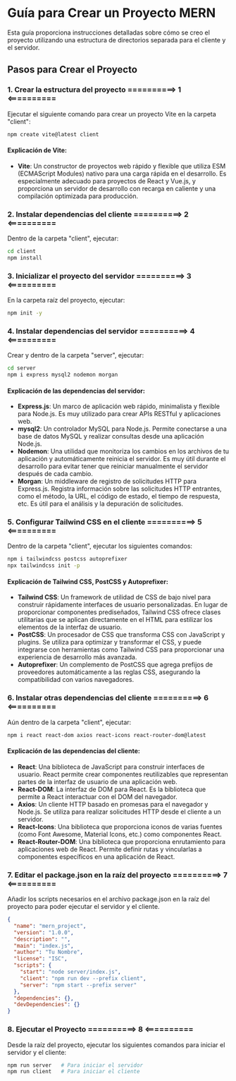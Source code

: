 # Guía para Crear un Proyecto MERN
Esta guía proporciona instrucciones detalladas sobre cómo se creo el proyecto utilizando una estructura de directorios separada para el cliente y el servidor.

## Pasos para Crear el Proyecto
### 1. Crear la estructura del proyecto ==========> 1 <==========
Ejecutar el siguiente comando para crear un proyecto Vite en la carpeta "client":
```bash
npm create vite@latest client
```

#### Explicación de Vite:
- **Vite**: Un constructor de proyectos web rápido y flexible que utiliza ESM (ECMAScript Modules) nativo para una carga rápida en el desarrollo. Es especialmente adecuado para proyectos de React y Vue.js, y proporciona un servidor de desarrollo con recarga en caliente y una compilación optimizada para producción.

### 2. Instalar dependencias del cliente ==========> 2 <==========
Dentro de la carpeta "client", ejecutar:
```bash
cd client
npm install
```

### 3. Inicializar el proyecto del servidor ==========> 3 <==========
En la carpeta raíz del proyecto, ejecutar:
```bash
npm init -y
```

### 4. Instalar dependencias del servidor ==========> 4 <==========
Crear y dentro de la carpeta "server", ejecutar:
```bash
cd server
npm i express mysql2 nodemon morgan
```

#### Explicación de las dependencias del servidor:

- **Express.js**: Un marco de aplicación web rápido, minimalista y flexible para Node.js. Es muy utilizado para crear APIs RESTful y aplicaciones web.
- **mysql2**: Un controlador MySQL para Node.js. Permite conectarse a una base de datos MySQL y realizar consultas desde una aplicación Node.js.
- **Nodemon**: Una utilidad que monitoriza los cambios en los archivos de tu aplicación y automáticamente reinicia el servidor. Es muy útil durante el desarrollo para evitar tener que reiniciar manualmente el servidor después de cada cambio.
- **Morgan**: Un middleware de registro de solicitudes HTTP para Express.js. Registra información sobre las solicitudes HTTP entrantes, como el método, la URL, el código de estado, el tiempo de respuesta, etc. Es útil para el análisis y la depuración de solicitudes.

### 5. Configurar Tailwind CSS en el cliente ==========> 5 <==========
Dentro de la carpeta "client", ejecutar los siguientes comandos:
```bash
npm i tailwindcss postcss autoprefixer
npx tailwindcss init -p
```
#### Explicación de Tailwind CSS, PostCSS y Autoprefixer:
- **Tailwind CSS**: Un framework de utilidad de CSS de bajo nivel para construir rápidamente interfaces de usuario personalizadas. En lugar de proporcionar componentes prediseñados, Tailwind CSS ofrece clases utilitarias que se aplican directamente en el HTML para estilizar los elementos de la interfaz de usuario.
- **PostCSS**: Un procesador de CSS que transforma CSS con JavaScript y plugins. Se utiliza para optimizar y transformar el CSS, y puede integrarse con herramientas como Tailwind CSS para proporcionar una experiencia de desarrollo más avanzada.
- **Autoprefixer**: Un complemento de PostCSS que agrega prefijos de proveedores automáticamente a las reglas CSS, asegurando la compatibilidad con varios navegadores.

### 6. Instalar otras dependencias del cliente ==========> 6 <==========
Aún dentro de la carpeta "client", ejecutar:
```bash
npm i react react-dom axios react-icons react-router-dom@latest
```

#### Explicación de las dependencias del cliente:
- **React**: Una biblioteca de JavaScript para construir interfaces de usuario. React permite crear componentes reutilizables que representan partes de la interfaz de usuario de una aplicación web.
- **React-DOM**: La interfaz de DOM para React. Es la biblioteca que permite a React interactuar con el DOM del navegador.
- **Axios**: Un cliente HTTP basado en promesas para el navegador y Node.js. Se utiliza para realizar solicitudes HTTP desde el cliente a un servidor.
- **React-Icons**: Una biblioteca que proporciona iconos de varias fuentes (como Font Awesome, Material Icons, etc.) como componentes React.
- **React-Router-DOM**: Una biblioteca que proporciona enrutamiento para aplicaciones web de React. Permite definir rutas y vincularlas a componentes específicos en una aplicación de React.

### 7. Editar el package.json en la raíz del proyecto ==========> 7 <==========
Añadir los scripts necesarios en el archivo package.json en la raíz del proyecto para poder ejecutar el servidor y el cliente.
```json
{
  "name": "mern_project",
  "version": "1.0.0",
  "description": "",
  "main": "index.js",
  "author": "Tu Nombre",
  "license": "ISC",
  "scripts": {
    "start": "node server/index.js",
    "client": "npm run dev --prefix client",
    "server": "npm start --prefix server"
  },
  "dependencies": {},
  "devDependencies": {}
}
```

### 8. Ejecutar el Proyecto ==========> 8 <==========
Desde la raíz del proyecto, ejecutar los siguientes comandos para iniciar el servidor y el cliente:
```bash
npm run server   # Para iniciar el servidor
npm run client   # Para iniciar el cliente
```